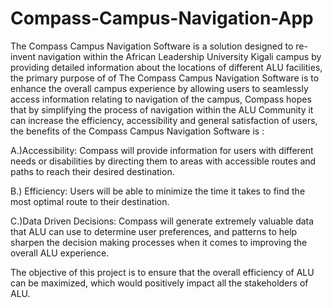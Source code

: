 # Compass-Campus-Navigation-App
The Compass Campus Navigation Software is a solution designed to re-invent navigation within the African Leadership University Kigali campus by providing detailed information about the locations of different ALU facilities, the primary purpose of  of The Compass Campus Navigation Software is to enhance the overall campus experience by allowing users to seamlessly access information relating to navigation of the campus, Compass hopes that by simplifying the process of navigation within the ALU Community it can increase the efficiency, accessibility and general satisfaction of users, the benefits of the Compass Campus Navigation Software is : 

A.)Accessibility: Compass will provide information for users with different needs or disabilities by    directing them to areas with accessible routes and paths to reach their desired destination.

B.) Efficiency: Users will be able to minimize the time it takes to find the most optimal route to their destination.

C.)Data Driven Decisions: Compass will generate extremely valuable data that ALU can use to determine user preferences, and patterns to help sharpen the decision making processes when it comes to improving the overall ALU experience.

The objective of this project is to ensure that the overall efficiency of ALU can be maximized, which would positively impact all the stakeholders of ALU.


